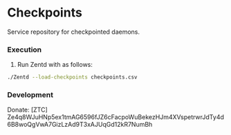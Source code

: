 # Checkpoints
Service repository for checkpointed daemons.

### Execution

1) Run Zentd with as follows:
```bash
./Zentd --load-checkpoints checkpoints.csv
```

### Development

Donate: [ZTC] Ze4q8WJuHNp5ex1tmAG6596fJZ6cFacpoWuBekezHJm4XVspetrwrJdTy4d6B8woQgVwA7GizLzAd9T3xAJUqGd12kR7NumBh

